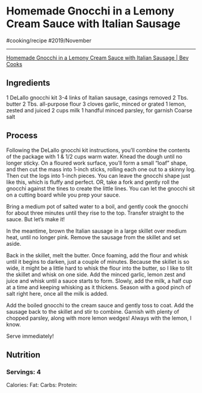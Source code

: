 # Homemade Gnocchi in a Lemony Cream Sauce with Italian Sausage
#cooking/recipe #2019/November
- - - -
[Homemade Gnocchi in a Lemony Cream Sauce with Italian Sausage | Bev Cooks](http://bevcooks.com/2019/10/homemade-gnocchi-in-a-lemony-cream-sauce-with-italian-sausage/)

## Ingredients
1 DeLallo gnocchi kit
3-4 links of Italian sausage, casings removed
2 Tbs. butter
2 Tbs. all-purpose flour
3 cloves garlic, minced or grated
1 lemon, zested and juiced
2 cups milk
1 handful minced parsley, for garnish
Coarse salt

## Process
Following the DeLallo gnocchi kit instructions, you’ll combine the contents of the package with 1 & 1/2 cups warm water. Knead the dough until no longer sticky. On a floured work surface, you’ll form a small “loaf” shape, and then cut the mass into 1-inch sticks, rolling each one out to a skinny log. Then cut the logs into 1-inch pieces. You can leave the gnocchi shape just like this, which is fluffy and perfect. OR, take a fork and gently roll the gnocchi against the tines to create the little lines. You can let the gnocchi sit on a cutting board while you prep your sauce.

Bring a medium pot of salted water to a boil, and gently cook the gnocchi for about three minutes until they rise to the top. Transfer straight to the sauce. But let’s make it!

In the meantime, brown the Italian sausage in a large skillet over medium heat, until no longer pink. Remove the sausage from the skillet and set aside.

Back in the skillet, melt the butter. Once foaming, add the flour and whisk until it begins to darken, just a couple of minutes. Because the skillet is so wide, it might be a little hard to whisk the flour into the butter, so I like to tilt the skillet and whisk on one side. Add the minced garlic, lemon zest and juice and whisk until a sauce starts to form. Slowly, add the milk, a half cup at a time and keeping whisking as it thickens. Season with a good pinch of salt right here, once all the milk is added.

Add the boiled gnocchi to the cream sauce and gently toss to coat. Add the sausage back to the skillet and stir to combine. Garnish with plenty of chopped parsley, along with more lemon wedges! Always with the lemon, I know.

Serve immediately!

## Nutrition
### Servings: 4
Calories: 
Fat: 
Carbs: 
Protein: 